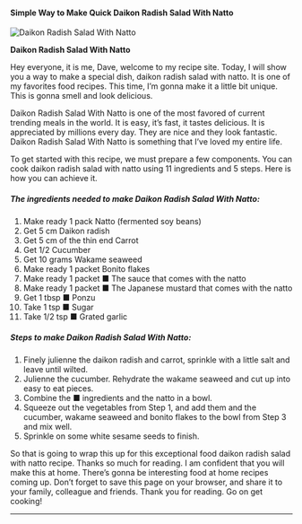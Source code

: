             

#### Simple Way to Make Quick Daikon Radish Salad With Natto

![Daikon Radish Salad With Natto](https://img-global.cpcdn.com/recipes/6151889356849152/751x532cq70/daikon-radish-salad-with-natto-recipe-main-photo.jpg)

**Daikon Radish Salad With Natto**

Hey everyone, it is me, Dave, welcome to my recipe site. Today, I will show you a way to make a special dish, daikon radish salad with natto. It is one of my favorites food recipes. This time, I’m gonna make it a little bit unique. This is gonna smell and look delicious.

Daikon Radish Salad With Natto is one of the most favored of current trending meals in the world. It is easy, it’s fast, it tastes delicious. It is appreciated by millions every day. They are nice and they look fantastic. Daikon Radish Salad With Natto is something that I’ve loved my entire life.

To get started with this recipe, we must prepare a few components. You can cook daikon radish salad with natto using 11 ingredients and 5 steps. Here is how you can achieve it.

##### The ingredients needed to make Daikon Radish Salad With Natto:

1.  Make ready 1 pack Natto (fermented soy beans)
2.  Get 5 cm Daikon radish
3.  Get 5 cm of the thin end Carrot
4.  Get 1/2 Cucumber
5.  Get 10 grams Wakame seaweed
6.  Make ready 1 packet Bonito flakes
7.  Make ready 1 packet ■ The sauce that comes with the natto
8.  Make ready 1 packet ■ The Japanese mustard that comes with the natto
9.  Get 1 tbsp ■ Ponzu
10.  Take 1 tsp ■ Sugar
11.  Take 1/2 tsp ■ Grated garlic

##### Steps to make Daikon Radish Salad With Natto:

1.  Finely julienne the daikon radish and carrot, sprinkle with a little salt and leave until wilted.
2.  Julienne the cucumber. Rehydrate the wakame seaweed and cut up into easy to eat pieces.
3.  Combine the ■ ingredients and the natto in a bowl.
4.  Squeeze out the vegetables from Step 1, and add them and the cucumber, wakame seaweed and bonito flakes to the bowl from Step 3 and mix well.
5.  Sprinkle on some white sesame seeds to finish.

So that is going to wrap this up for this exceptional food daikon radish salad with natto recipe. Thanks so much for reading. I am confident that you will make this at home. There’s gonna be interesting food at home recipes coming up. Don’t forget to save this page on your browser, and share it to your family, colleague and friends. Thank you for reading. Go on get cooking!

* * *